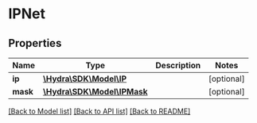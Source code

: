 # IPNet

## Properties
Name | Type | Description | Notes
------------ | ------------- | ------------- | -------------
**ip** | [**\Hydra\SDK\Model\IP**](IP.md) |  | [optional] 
**mask** | [**\Hydra\SDK\Model\IPMask**](IPMask.md) |  | [optional] 

[[Back to Model list]](../README.md#documentation-for-models) [[Back to API list]](../README.md#documentation-for-api-endpoints) [[Back to README]](../README.md)


